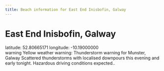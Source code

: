 ```yaml
---
title: Beach information for East End Inisbofin, Galway
---
```

# East End Inisbofin, Galway 

<div class="location-info">latitude: 52.80665171 longitude: -10.19000000</div>
<div id="met-eireann-warnings"><span class="material-icons yellow-warning">warning</span>&nbsp;Yellow weather warning: Thunderstorm warning for Munster, Galway Scattered thunderstorms with localised downpours this evening and early tonight. Hazardous driving conditions expected..&nbsp;</div>
<div></div>